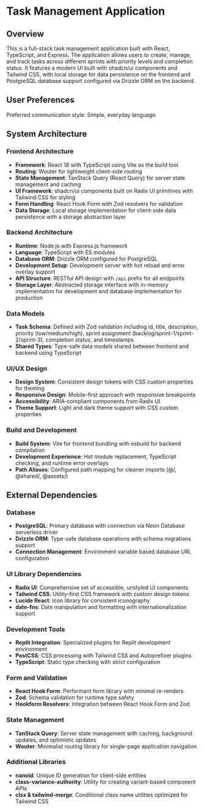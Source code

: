 # Task Management Application

## Overview

This is a full-stack task management application built with React, TypeScript, and Express. The application allows users to create, manage, and track tasks across different sprints with priority levels and completion status. It features a modern UI built with shadcn/ui components and Tailwind CSS, with local storage for data persistence on the frontend and PostgreSQL database support configured via Drizzle ORM on the backend.

## User Preferences

Preferred communication style: Simple, everyday language.

## System Architecture

### Frontend Architecture
- **Framework**: React 18 with TypeScript using Vite as the build tool
- **Routing**: Wouter for lightweight client-side routing
- **State Management**: TanStack Query (React Query) for server state management and caching
- **UI Framework**: shadcn/ui components built on Radix UI primitives with Tailwind CSS for styling
- **Form Handling**: React Hook Form with Zod resolvers for validation
- **Data Storage**: Local storage implementation for client-side data persistence with a storage abstraction layer

### Backend Architecture
- **Runtime**: Node.js with Express.js framework
- **Language**: TypeScript with ES modules
- **Database ORM**: Drizzle ORM configured for PostgreSQL
- **Development Setup**: Development server with hot reload and error overlay support
- **API Structure**: RESTful API design with `/api` prefix for all endpoints
- **Storage Layer**: Abstracted storage interface with in-memory implementation for development and database implementation for production

### Data Models
- **Task Schema**: Defined with Zod validation including id, title, description, priority (low/medium/high), sprint assignment (backlog/sprint-1/sprint-2/sprint-3), completion status, and timestamps
- **Shared Types**: Type-safe data models shared between frontend and backend using TypeScript

### UI/UX Design
- **Design System**: Consistent design tokens with CSS custom properties for theming
- **Responsive Design**: Mobile-first approach with responsive breakpoints
- **Accessibility**: ARIA-compliant components from Radix UI
- **Theme Support**: Light and dark theme support with CSS custom properties

### Build and Development
- **Build System**: Vite for frontend bundling with esbuild for backend compilation
- **Development Experience**: Hot module replacement, TypeScript checking, and runtime error overlays
- **Path Aliases**: Configured path mapping for cleaner imports (@/, @shared/, @assets/)

## External Dependencies

### Database
- **PostgreSQL**: Primary database with connection via Neon Database serverless driver
- **Drizzle ORM**: Type-safe database operations with schema migrations support
- **Connection Management**: Environment variable based database URL configuration

### UI Library Dependencies
- **Radix UI**: Comprehensive set of accessible, unstyled UI components
- **Tailwind CSS**: Utility-first CSS framework with custom design tokens
- **Lucide React**: Icon library for consistent iconography
- **date-fns**: Date manipulation and formatting with internationalization support

### Development Tools
- **Replit Integration**: Specialized plugins for Replit development environment
- **PostCSS**: CSS processing with Tailwind CSS and Autoprefixer plugins
- **TypeScript**: Static type checking with strict configuration

### Form and Validation
- **React Hook Form**: Performant form library with minimal re-renders
- **Zod**: Schema validation for runtime type safety
- **Hookform Resolvers**: Integration between React Hook Form and Zod

### State Management
- **TanStack Query**: Server state management with caching, background updates, and optimistic updates
- **Wouter**: Minimalist routing library for single-page application navigation

### Additional Libraries
- **nanoid**: Unique ID generation for client-side entities
- **class-variance-authority**: Utility for creating variant-based component APIs
- **clsx & tailwind-merge**: Conditional class name utilities optimized for Tailwind CSS